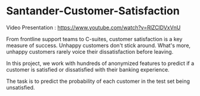 # Santander-Customer-Satisfaction

Video Presentation : https://www.youtube.com/watch?v=RlZClDVxVnU

 From frontline support teams to C-suites, customer satisfaction is a key measure of success. Unhappy customers don't stick around. What's more, unhappy customers rarely voice their dissatisfaction before leaving.

 In this project, we work with hundreds of anonymized features to predict if a customer is satisfied or dissatisfied with their banking experience.

 The task is to predict the probability of each customer in the test set being unsatisfied.

